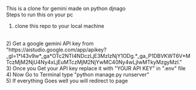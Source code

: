 This is a clone for gemini made on python djnago 
<br>
Steps to run this on your pc 
<br>
1) clone this repo to your local machine
<br>
2) Get a google gemini API key from "https://aistudio.google.com/app/apikey?_gl=1*l43v9w*_ga*OTc2NTI4NDczLjE3MzIzNjY1ODg.*_ga_P1DBVKWT6V*MTczMjM2NjU4Ny4xLjEuMTczMjM2NjYwMC40Ny4wLjIwMTkyMzgyMzI."
<br>
3) Once you Get your API key replace it with "YOUR API KEY" in ".env" file
<br>
4) Now Go to Terminal type "python manage.py runserver"
<br>
5) If everything Goes well you will redirect to page